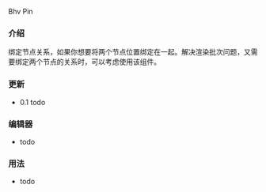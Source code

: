 Bhv Pin

### 介绍 

绑定节点关系，如果你想要将两个节点位置绑定在一起。解决渲染批次问题，又需要绑定两个节点的关系时，可以考虑使用该组件。

### 更新

- 0.1 todo

### 编辑器

- todo

### 用法

- todo